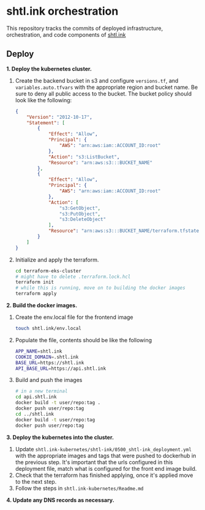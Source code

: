 # **shtl.ink orchestration**

This repository tracks the commits of deployed infrastructure, orchestration, and code components of [shtl.ink](https://shtl.ink)

## **Deploy**
**1. Deploy the kubernetes cluster.**
   1. Create the backend bucket in s3 and configure ```versions.tf```, and ```variables.auto.tfvars``` with the appropriate region and bucket name.  Be sure to deny all public access to the bucket.  The bucket policy should look like the following:
        ```json
        {
            "Version": "2012-10-17",
            "Statement": [
                {
                    "Effect": "Allow",
                    "Principal": {
                        "AWS": "arn:aws:iam::ACCOUNT_ID:root"
                    },
                    "Action": "s3:ListBucket",
                    "Resource": "arn:aws:s3:::BUCKET_NAME"
                },
                {
                    "Effect": "Allow",
                    "Principal": {
                        "AWS": "arn:aws:iam::ACCOUNT_ID:root"
                    },
                    "Action": [
                        "s3:GetObject",
                        "s3:PutObject",
                        "s3:DeleteObject"
                    ],
                    "Resource": "arn:aws:s3:::BUCKET_NAME/terraform.tfstate"
                }
            ]
        }
        ```
   2. Initialize and apply the terraform.
      ```bash
      cd terraform-eks-cluster
      # might have to delete .terraform.lock.hcl
      terraform init
      # while this is running, move on to building the docker images
      terraform apply
      ```
**2. Build the docker images.**  
   1. Create the env.local file for the frontend image
        ```bash
        touch shtl.ink/env.local
        ```
   2. Populate the file, contents should be like the following
        ```bash
        APP_NAME=shtl.ink
        COOKIE_DOMAIN=.shtl.ink
        BASE_URL=https://shtl.ink
        API_BASE_URL=https://api.shtl.ink
        ```
   3. Build and push the images
        ```bash
        # in a new terminal
        cd api.shtl.ink
        docker build -t user/repo:tag .
        docker push user/repo:tag
        cd ../shtl.ink
        docker build -t user/repo:tag
        docker push user/repo:tag
        ```  
**3. Deploy the kubernetes into the cluster.**  
   1. Update ```shtl.ink-kubernetes/shtl-ink/0500_shtl-ink_deployment.yml``` with the appropriate images and tags that were pushed to dockerhub in the previous step. It's important that the urls configured in this deployment file, match what is configured for the front end image build.
   2. Check that the terraform has finished applying, once it's applied move to the next step.
   3. Follow the steps in ```shtl.ink-kubernetes/Readme.md```

**4. Update any DNS records as necessary.**
